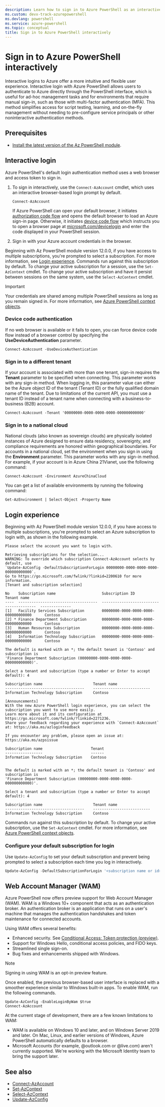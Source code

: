 ```yaml
---
description: Learn how to sign in to Azure PowerShell as an interactive user for Azure resources using the Connect-AzAccount cmdlet.
ms.custom: devx-track-azurepowershell
ms.devlang: powershell
ms.service: azure-powershell
ms.topic: conceptual
title: Sign in to Azure PowerShell interactively
---
```


# Sign in to Azure PowerShell interactively

Interactive logins to Azure offer a more intuitive and flexible user experience. Interactive login
with Azure PowerShell allows users to authenticate to Azure directly through the PowerShell
interface, which is useful for ad-hoc management tasks and for environments that require manual
sign-in, such as those with multi-factor authentication (MFA). This method simplifies access for
script testing, learning, and on-the-fly management without needing to pre-configure service
principals or other noninteractive authentication methods.

## Prerequisites

- [Install the latest version of the Az PowerShell module][install-azps].

## Interactive login

Azure PowerShell's default login authentication method uses a web browser and access token to sign
in.

1. To sign in interactively, use the `Connect-AzAccount` cmdlet, which uses an interactive
   browser-based login prompt by default.

   ```azurepowershell
   Connect-AzAccount
   ```

   If Azure PowerShell can open your default browser, it initiates
   [authorization code flow][authorization-code-flow] and opens the default browser to load an Azure
   sign-in page. Otherwise, it initiates [device code flow][device-code-flow] which instructs you to
   open a browser page at [microsoft.com/devicelogin][ms-devicelogin] and enter the code displayed
   in your PowerShell session.

1. Sign in with your Azure account credentials in the browser.

Beginning with Az PowerShell module version 12.0.0, if you have access to multiple subscriptions,
you're prompted to select a subscription. For more information, see
[Login experience](#login-experience). Commands run against this subscription by default. To change
your active subscription for a session, use the `Set-AzContext` cmdlet. To change your active
subscription and have it persist between sessions on the same system, use the `Select-AzContext`
cmdlet.

> [!IMPORTANT]
> Your credentials are shared among multiple PowerShell sessions as long as you remain signed in.
> For more information, see [Azure PowerShell context objects][context-persistence].

### Device code authentication

If no web browser is available or it fails to open, you can force device code flow instead of a
browser control by specifying the **UseDeviceAuthentication** parameter.

```azurepowershell
Connect-AzAccount -UseDeviceAuthentication
```

### Sign in to a different tenant

If your account is associated with more than one tenant, sign-in requires the **Tenant** parameter
to be specified when connecting. This parameter works with any sign-in method. When logging in, this
parameter value can either be the Azure object ID of the tenant (Tenant ID) or the fully qualified
domain name of the tenant. Due to limitations of the current API, you must use a tenant ID instead
of a tenant name when connecting with a business-to-business (B2B) account.

```azurepowershell
Connect-AzAccount -Tenant '00000000-0000-0000-0000-000000000000'
```

### Sign in to a national cloud

National clouds (also known as sovereign clouds) are physically isolated instances of Azure designed
to ensure data residency, sovereignty, and compliance requirements are honored within geographical
boundaries. For accounts in a national cloud, set the environment when you sign in using the
**Environment** parameter. This parameter works with any sign-in method. For example, if your
account is in Azure China 21Vianet, use the following command:

```azurepowershell
Connect-AzAccount -Environment AzureChinaCloud
```

You can get a list of available environments by running the following command:

```azurepowershell
Get-AzEnvironment | Select-Object -Property Name
```

## Login experience

Beginning with Az PowerShell module version 12.0.0, if you have access to multiple subscriptions,
you're prompted to select an Azure subscription to login with, as shown in the following example.

```Output
Please select the account you want to login with.

Retrieving subscriptions for the selection...
WARNING: To override which subscription Connect-AzAccount selects by default, use
`Update-AzConfig -DefaultSubscriptionForLogin 00000000-0000-0000-0000-000000000000`.
Go to https://go.microsoft.com/fwlink/?linkid=2200610 for more information.
[Tenant and subscription selection]

No    Subscription name                     Subscription ID                           Tenant name
----  ------------------------------------  ----------------------------------------  --------------
[1]   Facility Services Subscription        00000000-0000-0000-0000-000000000000      Contoso
[2] * Finance Department Subscription       00000000-0000-0000-0000-000000000000      Contoso
[3]   Human Resources Subscription          00000000-0000-0000-0000-000000000000      Contoso
[4]   Information Technology Subscription   00000000-0000-0000-0000-000000000000      Contoso

The default is marked with an *; the default tenant is 'Contoso' and subscription is
'Finance Department Subscription (00000000-0000-0000-0000-000000000000)'.

Select a tenant and subscription (type a number or Enter to accept default): 4

Subscription name                       Tenant name
------------------------------------    --------------------------
Information Technology Subscription     Contoso

[Announcements]
With the new Azure PowerShell login experience, you can select the subscription you want to use more easily.
Learn more about it and its configuration at https://go.microsoft.com/fwlink/?linkid=2271236.
Share your feedback regarding your experience with `Connect-AzAccount` at: https://aka.ms/azloginfeedback

If you encounter any problem, please open an issue at: https://aka.ms/azpsissue

Subscription name                      Tenant
-----------------                      ------
Information Technology Subscription    Contoso


The default is marked with an *; the default tenant is 'Contoso' and subscription is
'Finance Department Subscription (00000000-0000-0000-0000-000000000000)'.

Select a tenant and subscription (type a number or Enter to accept default): 4

Subscription name                       Tenant name
------------------------------------    --------------------------
Information Technology Subscription     Contoso
```

Commands run against this subscription by default. To change your active subscription, use the
`Set-AzContext` cmdlet. For more information, see
[Azure PowerShell context objects][context-persistence].

### Configure your default subscription for login

Use `Update-AzConfig` to set your default subscription and prevent being prompted to select a
subscription each time you log in interactively.

```powershell
Update-AzConfig -DefaultSubscriptionForLogin '<subscription name or id>'
```

## Web Account Manager (WAM)

Azure PowerShell now offers preview support for Web Account Manager (WAM). WAM is a Windows 10+
component that acts as an authentication broker. An authentication broker is an application that
runs on a user's machine that manages the authentication handshakes and token maintenance for
connected accounts.

Using WAM offers several benefits:

- Enhanced security. See
  [Conditional Access: Token protection (preview)][token-protection].
- Support for Windows Hello, conditional access policies, and FIDO keys.
- Streamlined single sign-on.
- Bug fixes and enhancements shipped with Windows.

> [!NOTE]
> Signing in using WAM is an opt-in preview feature.

Once enabled, the previous browser-based user interface is replaced with a smoother experience
similar to Windows built-in apps. To enable WAM, run the following commands.

```azurepowershell
Update-AzConfig -EnableLoginByWam $true
Connect-AzAccount
```

At the current stage of development, there are a few known limitations to WAM:

- WAM is available on Windows 10 and later, and on Windows Server 2019 and later. On Mac, Linux, and
  earlier versions of Windows, Azure PowerShell automatically defaults to a browser.
- Microsoft Accounts (for example, @outlook.com or @live.com) aren't currently supported. We're
  working with the Microsoft Identity team to bring the support later.

## See also

- [Connect-AzAccount][connect-azaccount]
- [Set-AzContext][set-azcontext]
- [Select-AzContext][select-azcontext]
- [Update-AzConfig][update-azconfig]

<!-- link references -->

[install-azps]: /powershell/azure/install-azure-powershell
[context-persistence]: context-persistence.md
[authorization-code-flow]: /entra/identity-platform/v2-oauth2-auth-code-flow
[device-code-flow]: /entra/identity-platform/v2-oauth2-device-code
[ms-devicelogin]: https://microsoft.com/devicelogin
[connect-azaccount]: /powershell/module/az.accounts/connect-azaccount
[set-azcontext]: /powershell/module/az.accounts/set-azcontext
[select-azcontext]: /powershell/module/az.accounts/select-azcontext
[token-protection]: /entra/identity/conditional-access/concept-token-protection
[update-azconfig]: /powershell/module/az.accounts/update-azconfig

